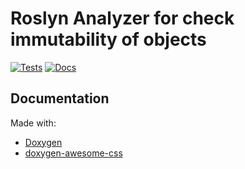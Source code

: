 # Roslyn Analyzer for check immutability of objects
[![Tests](https://github.com/protomorphine/ImmutableAnalyzer/actions/workflows/dotnet-test.yaml/badge.svg)](https://github.com/protomorphine/ImmutableAnalyzer/actions/workflows/dotnet-test.yaml)
[![Docs](https://github.com/protomorphine/ImmutableAnalyzer/actions/workflows/docs.yml/badge.svg?branch=master)](https://github.com/protomorphine/ImmutableAnalyzer/actions/workflows/docs.yml)

## Documentation
Made with:
- [Doxygen](https://www.doxygen.nl/)
- [doxygen-awesome-css](https://github.com/jothepro/doxygen-awesome-css)
